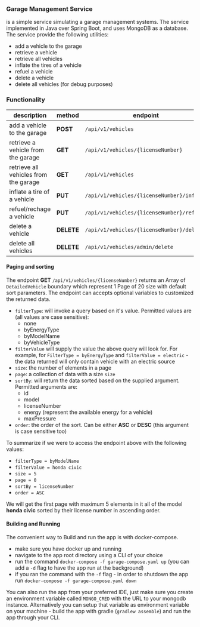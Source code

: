 ### Garage Management Service

is a simple service simulating a garage management systems. The service implemented in Java over Spring Boot, and uses MongoDB as a database.
The service provide the following utilities:

- add a vehicle to the garage
- retrieve a vehicle
- retrieve all vehicles
- inflate the tires of a vehicle
- refuel a vehicle
- delete a vehicle
- delete all vehicles (for debug purposes)

### Functionality

| description                           | method     | endpoint                                   | input               | output                              |
| ------------------------------------- | ---------- | ------------------------------------------ | ------------------- | ----------------------------------- |
| add a vehicle to the garage           | **POST**   | `/api/v1/vehicles`                         | `Vehicle` boundary  | `DetailedVehicle` boundary          |
| retrieve a vehicle from the garage    | **GET**    | `/api/v1/vehicles/{licenseNumber}`         | ------              | `DetailedVehicle` boundary          |
| retrieve all vehicles from the garage | **GET**    | `/api/v1/vehicles`                         | ------              | Array of `DetailedVehicle` boundary |
| inflate a tire of a vehicle           | **PUT**    | `/api/v1/vehicles/{licenseNumber}/inflate` | `Pressure` boundary | ------                              |
| refuel/rechage a vehicle              | **PUT**    | `/api/v1/vehicles/{licenseNumber}/refuel`  | `Fuel` boundary     | ------                              |
| delete a vehicle                      | **DELETE** | `/api/v1/vehicles/{licenseNumber}/delete`  | ------              | ------                              |
| delete all vehicles                   | **DELETE** | `/api/v1/vehicles/admin/delete`            | ------              | ------                              |

#### Paging and sorting

The endpoint **GET** `/api/v1/vehicles/{licenseNumber}` returns an Array of `DetailedVehicle` boundary which represent 1 Page of 20 size with default sort parameters.
The endpoint can accepts optional variables to customized the returned data.

- `filterType`: will invoke a query based on it's value. Permitted values are (all values are case sensitive):
  - none
  - byEnergyType
  - byModelName
  - byVehicleType
- `filterValue` will supply the value the above query will look for. For example, for `FilterType = byEnergyType` and `filterValue = electric` - the data returned will only contain vehicle with an electric source
- `size`: the number of elements in a page
- `page`: a collection of data with a size `size`
- `sortBy`: will return the data sorted based on the supplied argument. Permitted arguments are:
  - id
  - model
  - licenseNumber
  - energy (represent the available energy for a vehicle)
  - maxPressure
- `order`: the order of the sort. Can be either **ASC** or **DESC** (this argument is case sensitive too)

To summarize if we were to access the endpoint above with the following values:

- `filterType = byModelName`
- `filterValue = honda civic`
- `size = 5`
- `page = 0`
- `sortBy = licenseNumber`
- `order = ASC`

We will get the first page with maximum 5 elements in it all of the model **honda civic** sorted by their license number in ascending order.

#### Building and Running

The convenient way to Build and run the app is with docker-compose.

- make sure you have docker up and running
- navigate to the app root directory using a CLI of your choice
- run the command `docker-compose -f garage-compose.yaml up` (you can add a `-d` flag to have the app run at the background)
- if you ran the command with the `-f` flag - in order to shutdown the app run `docker-compose -f garage-compose.yaml down`

You can also run the app from your preferred IDE, just make sure you create an environment variable called `MONGO_CRED` with the URL to your mongodb instance.
Alternatively you can setup that variable as environment variable on your machine - build the app with gradle (`gradlew assemble`) and run the app through your CLI.
